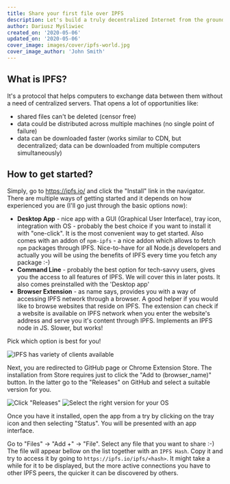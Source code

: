 ```yaml
---
title: Share your first file over IPFS
description: Let's build a truly decentralized Internet from the ground up and share our first file with the world
author: Dariusz Myśliwiec
created_on: '2020-05-06'
updated_on: '2020-05-06'
cover_image: images/cover/ipfs-world.jpg
cover_image_author: 'John Smith'
---
```

## What is IPFS?
It's a protocol that helps computers to exchange data between them without a need of centralized servers. That opens a lot of opportunities like:
- shared files can't be deleted (censor free)
- data could be distributed across multiple machines (no single point of failure)
- data can be downloaded faster (works similar to CDN, but decentralized; data can be downloaded from multiple computers simultaneously)

## How to get started?
Simply, go to https://ipfs.io/ and click the "Install" link in the navigator. There are multiple ways of getting started and it depends on how experienced you are (I'll go just through the basic options now):
- **Desktop App** - nice app with a GUI (Graphical User Interface), tray icon, integration with OS - probably the best choice if you want to install it with "one-click". It is the most convenient way to get started. Also comes with an addon of `npm-ipfs` - a nice addon which allows to fetch `npm` packages through IPFS. Nice-to-have for all Node.js developers and actually you will be using the benefits of IPFS every time you fetch any package :-)
- **Command Line** - probably the best option for tech-savvy users, gives you the access to all features of IPFS. We will cover this in later posts. It also comes preinstalled with the 'Desktop app'
- **Browser Extension** - as name says, provides you with a way of accessing IPFS network through a browser. A good helper if you would like to browse websites that reside on IPFS. The extension can check if a website is available on IPFS network when you enter the website's address and serve you it's content through IPFS. Implements an IPFS node in JS. Slower, but works!

Pick which option is best for you!

![IPFS has variety of clients available](images/ipfs-variety-of-clients.png)

Next, you are redirected to GitHub page or Chrome Extension Store. The installation from Store requires just to click the "Add to (browser_name)" button. In the latter go to the "Releases" on GitHub and select a suitable version for you.

![Click "Releases"](images/github-releases.png)
![Select the right version for your OS](images/github-ipfs-assets.png)

Once you have it installed, open the app from a try by clicking on the tray icon and then selecting "Status". You will be presented with an app interface.

Go to "Files" -> "Add +" -> "File". Select any file that you want to share :-) The file will appear bellow on the list together with an `IPFS Hash`. Copy it and try to access it by going to `https://ipfs.io/ipfs/<hash>`. It might take a while for it to be displayed, but the more active connections you have to other IPFS peers, the quicker it can be discovered by others.